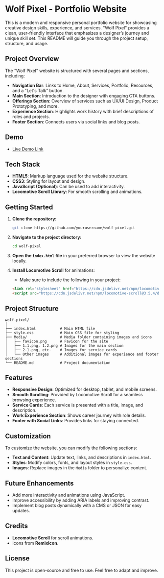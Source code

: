 # Wolf Pixel - Portfolio Website

This is a modern and responsive personal portfolio website for showcasing creative design skills, experience, and services. "Wolf Pixel" provides a clean, user-friendly interface that emphasizes a designer’s journey and unique skill set. This README will guide you through the project setup, structure, and usage.

## Project Overview

The "Wolf Pixel" website is structured with several pages and sections, including:

- **Navigation Bar**: Links to Home, About, Services, Portfolio, Resources, and a "Let's Talk" button.
- **Main Section**: Introduction to the designer with engaging CTA buttons.
- **Offerings Section**: Overview of services such as UX/UI Design, Product Prototyping, and more.
- **Experience Section**: Highlights work history with brief descriptions of roles and projects.
- **Footer Section**: Connects users via social links and blog posts.

## Demo

- [Live Demo Link](https://uvic19.github.io/Wolf-Pixel/)

## Tech Stack

- **HTML5**: Markup language used for the website structure.
- **CSS3**: Styling for layout and design.
- **JavaScript (Optional)**: Can be used to add interactivity.
- **Locomotive Scroll Library**: For smooth scrolling and animations.

## Getting Started

1. **Clone the repository:**
    ```bash
    git clone https://github.com/yourusername/wolf-pixel.git
    ```

2. **Navigate to the project directory:**
    ```bash
    cd wolf-pixel
    ```

3. **Open the `index.html` file** in your preferred browser to view the website locally.

4. **Install Locomotive Scroll** for animations:
    - Make sure to include the following in your project:
    ```html
    <link rel="stylesheet" href="https://cdn.jsdelivr.net/npm/locomotive-scroll@3.5.4/dist/locomotive-scroll.js">
    <script src="https://cdn.jsdelivr.net/npm/locomotive-scroll@3.5.4/dist/locomotive-scroll.js"></script>
    ```

## Project Structure

```plaintext
wolf-pixel/
│
├── index.html           # Main HTML file
├── style.css            # Main CSS file for styling
├── Media/               # Media folder containing images and icons
│   ├── favicon.png      # Favicon for the site
│   ├── 1.1.png, 1.2.png # Images for the main section
│   ├── 2.1.png, etc.    # Images for service cards
│   └── Other images     # Additional images for experience and footer sections
└── README.md            # Project documentation
```

## Features

- **Responsive Design**: Optimized for desktop, tablet, and mobile screens.
- **Smooth Scrolling**: Provided by Locomotive Scroll for a seamless browsing experience.
- **Service Cards**: Each service is presented with a title, image, and description.
- **Work Experience Section**: Shows career journey with role details.
- **Footer with Social Links**: Provides links for staying connected.

## Customization

To customize the website, you can modify the following sections:

- **Text and Content**: Update text, links, and descriptions in `index.html`.
- **Styles**: Modify colors, fonts, and layout styles in `style.css`.
- **Images**: Replace images in the `Media` folder to personalize content.

## Future Enhancements

- Add more interactivity and animations using JavaScript.
- Improve accessibility by adding ARIA labels and improving contrast.
- Implement blog posts dynamically with a CMS or JSON for easy updates.

## Credits

- **Locomotive Scroll** for scroll animations.
- Icons from **RemixIcon**.

## License

This project is open-source and free to use. Feel free to adapt and improve.

